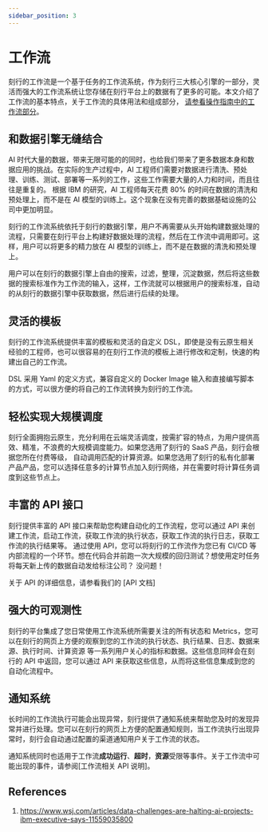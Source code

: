 ```yaml
---
sidebar_position: 3
---
```


# 工作流

刻行的工作流是一个基于任务的工作流系统，作为刻行三大核心引擎的一部分，灵活而强大的工作流系统让您存储在刻行平台上的数据有了更多的可能。本文介绍了
工作流的基本特点，关于工作流的具体用法和组成部分，
[请参看操作指南中的工作流部分](../4-receipts/workflow/about-workflows.md)。

## 和数据引擎无缝结合

AI 时代大量的数据，带来无限可能的的同时，也给我们带来了更多数据本身和数据应用的挑战。在实际的生产过程中，AI 工程师们需要对数据进行清洗、预处理、训练、测试、部署等一系列的工作，这些工作需要大量的人力和时间，而且往往是重复的。
根据 IBM 的研究，AI 工程师每天花费 80% 的时间在数据的清洗和预处理上，而不是在 AI 模型的训练上。这个现象在没有完善的数据基础设施的公司中更加明显。

刻行的工作流系统依托于刻行的数据引擎，用户不再需要从头开始构建数据处理的流程，只需要在刻行平台上构建好数据处理的流程，然后在工作流中调用即可。这样，用户可以将更多的精力放在 AI 模型的训练上，而不是在数据的清洗和预处理上。

用户可以在刻行的数据引擎上自由的搜索，过滤，整理，沉淀数据，然后将这些数据的搜索标准作为工作流的输入，这样，工作流就可以根据用户的搜索标准，自动的从刻行的数据引擎中获取数据，然后进行后续的处理。

## 灵活的模板

刻行的工作流系统提供丰富的模板和灵活的自定义 DSL，即使是没有云原生相关经验的工程师，也可以很容易的在刻行工作流的模板上进行修改和定制，快速的构建出自己的工作流。

DSL 采用 Yaml 的定义方式，兼容自定义的 Docker Image 输入和直接编写脚本的方式，可以很方便的将自己的工作流转换为刻行的工作流。

## 轻松实现大规模调度

刻行全面拥抱云原生，充分利用在云端灵活调度，按需扩容的特点，为用户提供高效、精准，不浪费的大规模调度能力。如果您选用了刻行的 SaaS 产品，刻行会根据您所在付费等级，
自动调用匹配的计算资源。如果您选用了刻行的私有化部署产品产品，您可以选择任意多的计算节点加入刻行网络，并在需要时将计算任务调度到这些节点上。

## 丰富的 API 接口

刻行提供丰富的 API 接口来帮助您构建自动化的工作流程，您可以通过 API 来创建工作流，启动工作流，获取工作流的执行状态，获取工作流的执行日志，获取工作流的执行结果等。
通过使用 API，您可以将刻行的工作流作为您已有 CI/CD 等内部流程的一个环节。想在代码合并前跑一次大规模的回归测试？想使用定时任务将每天新上传的数据自动发给标注公司？
没问题！

关于 API 的详细信息，请参看我们的 [API 文档]

## 强大的可观测性

刻行的平台集成了您日常使用工作流系统所需要关注的所有状态和 Metrics，您可以在刻行的网页上方便的观察到您的工作流的执行状态、执行结果、日志、数据来源、执行时间、计算资源
等一系列用户关心的指标和数据。这些信息同样会在刻行的 API 中返回，您可以通过 API 来获取这些信息，从而将这些信息集成到您的自动化流程中。

## 通知系统

长时间的工作流执行可能会出现异常，刻行提供了通知系统来帮助您及时的发现异常并进行处理。您可以在刻行的网页上方便的配置通知规则，当工作流执行出现异常时，刻行会自动通过配置的渠道通知用户关于工作流的状态。

通知系统同时也适用于工作流**成功运行**、**超时**，**资源**受限等事件。关于工作流中可能出现的事件，请参阅[工作流相关 API 说明]。

## References

1. https://www.wsj.com/articles/data-challenges-are-halting-ai-projects-ibm-executive-says-11559035800
